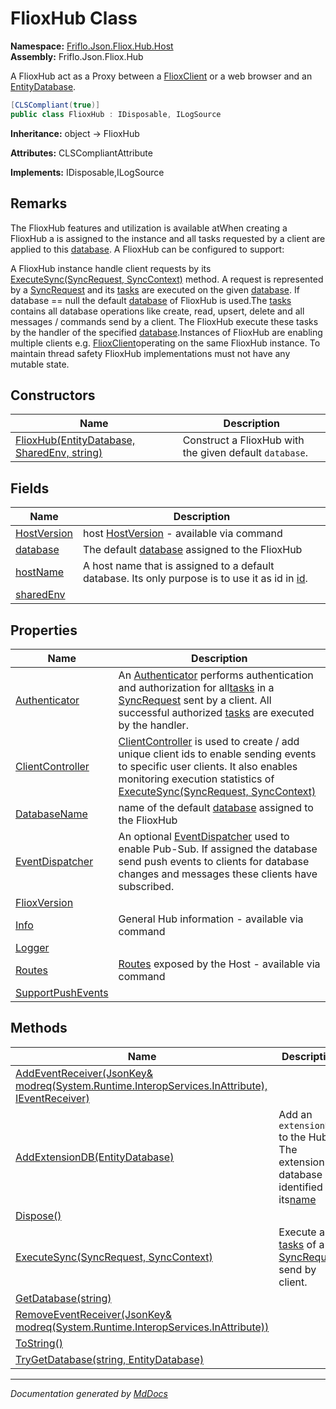 ﻿<!--  
  <auto-generated>   
    The contents of this file were generated by a tool.  
    Changes to this file may be list if the file is regenerated  
  </auto-generated>   
-->

# FlioxHub Class

**Namespace:** [Friflo.Json.Fliox.Hub.Host](../index.md)  
**Assembly:** Friflo.Json.Fliox.Hub

A FlioxHub act as a Proxy between a [FlioxClient](../../Client/FlioxClient/index.md) or a web browser and an [EntityDatabase](../EntityDatabase/index.md).

```csharp
[CLSCompliant(true)]
public class FlioxHub : IDisposable, ILogSource
```

**Inheritance:** object → FlioxHub

**Attributes:** CLSCompliantAttribute

**Implements:** IDisposable,ILogSource

## Remarks

The FlioxHub features and utilization is available atWhen creating a FlioxHub a  is assigned to the instance and all tasks requested by a client are applied to this [database](fields/database.md). A FlioxHub can be configured to support:

A FlioxHub instance handle  client requests by its [ExecuteSync(SyncRequest, SyncContext)](methods/ExecuteSync.md) method. A request is represented by a [SyncRequest](../../Protocol/SyncRequest/index.md) and its [tasks](../../Protocol/SyncRequest/fields/tasks.md) are executed on the given [database](../../Protocol/SyncRequest/fields/database.md). If database \=\= null the default [database](fields/database.md) of FlioxHub is used.The [tasks](../../Protocol/SyncRequest/fields/tasks.md) contains all database operations like create, read, upsert, delete and all messages \/ commands send by a client. The FlioxHub execute these tasks by the handler of the specified [database](fields/database.md).Instances of FlioxHub are  enabling multiple clients e.g. [FlioxClient](../../Client/FlioxClient/index.md)operating on the same FlioxHub instance. To maintain thread safety FlioxHub implementations must not have any mutable state.

## Constructors

| Name                                                                 | Description                                             |
| -------------------------------------------------------------------- | ------------------------------------------------------- |
| [FlioxHub(EntityDatabase, SharedEnv, string)](constructors/index.md) | Construct a FlioxHub with the given default `database`. |

## Fields

| Name                                 | Description                                                                                                                              |
| ------------------------------------ | ---------------------------------------------------------------------------------------------------------------------------------------- |
| [HostVersion](fields/HostVersion.md) | host [HostVersion](fields/HostVersion.md) \- available via command                                                                       |
| [database](fields/database.md)       |  The default [database](fields/database.md) assigned to the FlioxHub                                                                     |
| [hostName](fields/hostName.md)       | A host name that is assigned to a default database. Its only purpose is to use it as id in [id](../../DB/Monitor/HostHits/fields/id.md). |
| [sharedEnv](fields/sharedEnv.md)     |                                                                                                                                          |

## Properties

| Name                                                 | Description                                                                                                                                                                                                                                                                                                                                  |
| ---------------------------------------------------- | -------------------------------------------------------------------------------------------------------------------------------------------------------------------------------------------------------------------------------------------------------------------------------------------------------------------------------------------- |
| [Authenticator](properties/Authenticator.md)         | An [Authenticator](../Auth/Authenticator/index.md) performs authentication and authorization for all[tasks](../../Protocol/SyncRequest/fields/tasks.md) in a [SyncRequest](../../Protocol/SyncRequest/index.md) sent by a client. All successful authorized [tasks](../../Protocol/SyncRequest/fields/tasks.md) are executed by the handler. |
| [ClientController](properties/ClientController.md)   | [ClientController](properties/ClientController.md) is used to create \/ add unique client ids to enable sending events to             specific user clients.             It also enables monitoring execution statistics of [ExecuteSync(SyncRequest, SyncContext)](methods/ExecuteSync.md)                                                  |
| [DatabaseName](properties/DatabaseName.md)           |  name of the default [database](fields/database.md) assigned to the FlioxHub                                                                                                                                                                                                                                                                 |
| [EventDispatcher](properties/EventDispatcher.md)     | An optional [EventDispatcher](../Event/EventDispatcher/index.md) used to enable Pub\-Sub. If assigned the database send push events to clients for database changes and messages these clients have subscribed.                                                                                                                              |
| [FlioxVersion](properties/FlioxVersion.md)           |                                                                                                                                                                                                                                                                                                                                              |
| [Info](properties/Info.md)                           | General Hub information \- available via command                                                                                                                                                                                                                                                                                             |
| [Logger](properties/Logger.md)                       |                                                                                                                                                                                                                                                                                                                                              |
| [Routes](properties/Routes.md)                       | [Routes](properties/Routes.md) exposed by the Host \- available via command                                                                                                                                                                                                                                                                  |
| [SupportPushEvents](properties/SupportPushEvents.md) |                                                                                                                                                                                                                                                                                                                                              |

## Methods

| Name                                                                                                                         | Description                                                                                                                             |
| ---------------------------------------------------------------------------------------------------------------------------- | --------------------------------------------------------------------------------------------------------------------------------------- |
| [AddEventReceiver(JsonKey& modreq(System.Runtime.InteropServices.InAttribute), IEventReceiver)](methods/AddEventReceiver.md) |                                                                                                                                         |
| [AddExtensionDB(EntityDatabase)](methods/AddExtensionDB.md)                                                                  | Add an `extensionDB` to the Hub. The extension database is identified by its[name](../EntityDatabase/fields/name.md)                    |
| [Dispose()](methods/Dispose.md)                                                                                              |                                                                                                                                         |
| [ExecuteSync(SyncRequest, SyncContext)](methods/ExecuteSync.md)                                                              | Execute all [tasks](../../Protocol/SyncRequest/fields/tasks.md) of a [SyncRequest](../../Protocol/SyncRequest/index.md) send by client. |
| [GetDatabase(string)](methods/GetDatabase.md)                                                                                |                                                                                                                                         |
| [RemoveEventReceiver(JsonKey& modreq(System.Runtime.InteropServices.InAttribute))](methods/RemoveEventReceiver.md)           |                                                                                                                                         |
| [ToString()](methods/ToString.md)                                                                                            |                                                                                                                                         |
| [TryGetDatabase(string, EntityDatabase)](methods/TryGetDatabase.md)                                                          |                                                                                                                                         |

___

*Documentation generated by [MdDocs](https://github.com/ap0llo/mddocs)*
